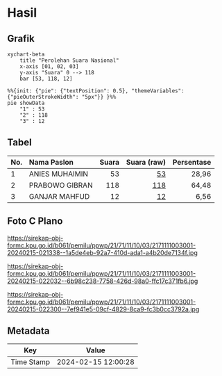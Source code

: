 # Hasil

## Grafik

```mermaid
xychart-beta
    title "Perolehan Suara Nasional"
    x-axis [01, 02, 03]
    y-axis "Suara" 0 --> 118
    bar [53, 118, 12]
```

```mermaid
%%{init: {"pie": {"textPosition": 0.5}, "themeVariables": {"pieOuterStrokeWidth": "5px"}} }%%
pie showData
    "1" : 53
    "2" : 118
    "3" : 12
```

## Tabel

| No. | Nama Paslon    | Suara | Suara (raw) | Persentase |
|:--- |:-------------- | -----:| -----------:| ----------:|
| 1   | ANIES MUHAIMIN | 53    | [53][p-1]   | 28,96      |
| 2   | PRABOWO GIBRAN | 118   | [118][p-2]  | 64,48      |
| 3   | GANJAR MAHFUD  | 12    | [12][p-3]   | 6,56       |


[p-1]: https://github.com/gigit-pemilu/pemilu-2024/blob/main/pilpres/hitung-suara/sub/21-kepulauan-riau/sub/71-kota-batam/sub/11-sagulung/sub/1003-sungai-lekop/sub/001-tps/sub/paslon-1.txt
[p-2]: https://github.com/gigit-pemilu/pemilu-2024/blob/main/pilpres/hitung-suara/sub/21-kepulauan-riau/sub/71-kota-batam/sub/11-sagulung/sub/1003-sungai-lekop/sub/001-tps/sub/paslon-2.txt
[p-3]: https://github.com/gigit-pemilu/pemilu-2024/blob/main/pilpres/hitung-suara/sub/21-kepulauan-riau/sub/71-kota-batam/sub/11-sagulung/sub/1003-sungai-lekop/sub/001-tps/sub/paslon-3.txt

## Foto C Plano

https://sirekap-obj-formc.kpu.go.id/b061/pemilu/ppwp/21/71/11/10/03/2171111003001-20240215-021338--1a5de4eb-92a7-410d-ada1-a4b20de7134f.jpg

https://sirekap-obj-formc.kpu.go.id/b061/pemilu/ppwp/21/71/11/10/03/2171111003001-20240215-022032--6b98c238-7758-426d-98a0-ffc17c371fb6.jpg

https://sirekap-obj-formc.kpu.go.id/b061/pemilu/ppwp/21/71/11/10/03/2171111003001-20240215-022300--7ef941e5-09cf-4829-8ca9-fc3b0cc3792a.jpg


## Metadata

| Key        | Value               |
| ---------- | ------------------- |
| Time Stamp | 2024-02-15 12:00:28 |



